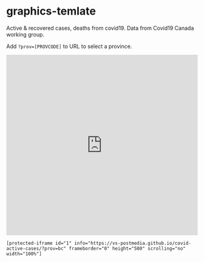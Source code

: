 # graphics-temlate
Active & recovered cases, deaths from covid19. Data from Covid19 Canada working group.

Add `?prov=[PROVCODE]` to URL to select a province. 

<iframe src="https://vs-postmedia.github.io/covid-active-cases/?prov=bc" frameborder="0" height="475" scrolling="no" style="height:475px;width:100%"></iframe>


`[protected-iframe id="1" info="https://vs-postmedia.github.io/covid-active-cases/?prov=bc" frameborder="0" height="500" scrolling="no" width="100%"]`